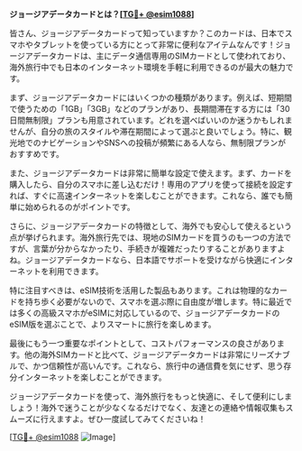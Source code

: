 **ジョージアデータカードとは？[[TG💪+ @esim1088](https://t.me/s/esim1088)]**

皆さん、ジョージアデータカードって知っていますか？このカードは、日本でスマホやタブレットを使っている方にとって非常に便利なアイテムなんです！ジョージアデータカードは、主にデータ通信専用のSIMカードとして使われており、海外旅行中でも日本のインターネット環境を手軽に利用できるのが最大の魅力です。

まず、ジョージアデータカードにはいくつかの種類があります。例えば、短期間で使うための「1GB」「3GB」などのプランがあり、長期間滞在する方には「30日間無制限」プランも用意されています。どれを選べばいいのか迷うかもしれませんが、自分の旅のスタイルや滞在期間によって選ぶと良いでしょう。特に、観光地でのナビゲーションやSNSへの投稿が頻繁にある人なら、無制限プランがおすすめです。

また、ジョージアデータカードは非常に簡単な設定で使えます。まず、カードを購入したら、自分のスマホに差し込むだけ！専用のアプリを使って接続を設定すれば、すぐに高速インターネットを楽しむことができます。これなら、誰でも簡単に始められるのがポイントです。

さらに、ジョージアデータカードの特徴として、海外でも安心して使えるという点が挙げられます。海外旅行先では、現地のSIMカードを買うのも一つの方法ですが、言葉が分からなかったり、手続きが複雑だったりすることがありますよね。ジョージアデータカードなら、日本語でサポートを受けながら快適にインターネットを利用できます。

特に注目すべきは、eSIM技術を活用した製品もあります。これは物理的なカードを持ち歩く必要がないので、スマホを選ぶ際に自由度が増します。特に最近では多くの高級スマホがeSIMに対応しているので、ジョージアデータカードのeSIM版を選ぶことで、よりスマートに旅行を楽しめます。

最後にもう一つ重要なポイントとして、コストパフォーマンスの良さがあります。他の海外SIMカードと比べて、ジョージアデータカードは非常にリーズナブルで、かつ信頼性が高いんです。これなら、旅行中の通信費を気にせず、思う存分インターネットを楽しむことができます。

ジョージアデータカードを使って、海外旅行をもっと快適に、そして便利にしましょう！海外で迷うことが少なくなるだけでなく、友達との連絡や情報収集もスムーズに行えますよ。ぜひ一度試してみてくださいね！

[[TG💪+ @esim1088](https://t.me/s/esim1088) ![Image](https://i.postimg.cc/Y0z9fWf4/image.png)]